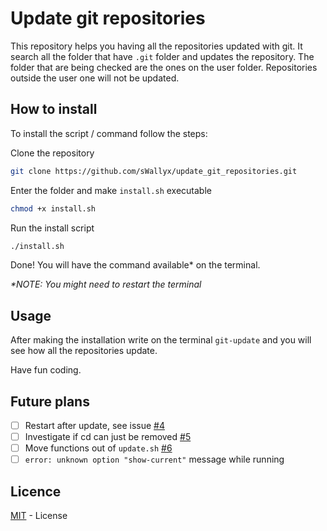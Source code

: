 # Update git repositories

This repository helps you having all the repositories updated with git. It search all the folder that have `.git` folder and updates the repository. The folder that are being checked are the ones on the user folder. Repositories outside the user one will not be updated.

## How to install

To install the script / command follow the steps:

Clone the repository
``` bash
git clone https://github.com/sWallyx/update_git_repositories.git
```

Enter the folder and make `install.sh` executable
``` bash
chmod +x install.sh
```

Run the install script
``` bash
./install.sh
```

Done! You will have the command available* on the terminal.

_*NOTE: You might need to restart the terminal_

## Usage

After making the installation write on the terminal `git-update` and you will see how all the repositories update.

Have fun coding.

## Future plans

* [ ] Restart after update, see issue [#4](https://github.com/sWallyx/update_git_repositories/issues/4)
* [ ] Investigate if cd can just be removed [#5](https://github.com/sWallyx/update_git_repositories/issues/5)
* [ ] Move functions out of `update.sh` [#6](https://github.com/sWallyx/update_git_repositories/issues/6)
* [ ] `error: unknown option "show-current"` message while running

## Licence

[MIT](LICENSE) - License
